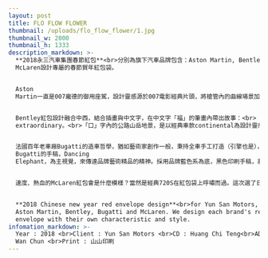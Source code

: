 ```yaml
---
layout: post
title: FLO FLOW FLOWER
thumbnail: /uploads/flo_flow_flower/1.jpg
thumbnail_w: 2000
thumbnail_h: 1333
description_markdown: >-
  **2018永三汽車集團春節紅包**<br>分別為旗下汽車品牌包含：Aston Martin, Bentley, Bugatti,
  McLaren設計專屬的春節賀年紅包袋。


  Aston
  Martin一直是007龐德的御用座駕，設計靈感源於007電影經典片頭，將槍管內的曲線場景加上放射線條組成虛實相接的新圖像，並於其中點綴車款設計的家族元素，進氣壩，交疊織出品牌專屬的Pattern。Pattern從紅包袋前延伸到後。配色選擇粉紅底色，搭配重點燙金與局部螢光橘，帶出品牌英倫優雅卻新潮的風格。


  Bentley紅包設計融合中西，結合插畫與中文字，在中文字「福」的筆畫內帶出故事：<br>「一」筆畫內置入Bentley品牌精神：be
  extraordinary。<br>「口」字內的公路山岳地景，是以經典車款continental為設計靈感。<br>「田」字內則描繪出英國國旗、Bentley經典老車，以及象徵2018狗年的邊境牧羊犬。<br>「礻」左邊示字部首，以鑰匙象徵掌握整年的好運氣。<br>雙金配色，外盒開縫設計，隱約帶出紅包局部細節，增添視覺想像。


  法國百年老車廠Bugatti的造車哲學，猶如藝術家創作一般，秉持全車手工打造（引擎也是），專注細節與平衡，追求極致完美，使每一台車如同一件件的藝術品。紅包設計以品牌創辦人的弟弟，同時也是20世紀重要雕塑家Rembrandt
  Bugatti的手稿，Dancing
  Elephant，為主視覺，來傳達品牌藝術精品的精神。採用品牌藍色系為底，黑色印刷手稿，將燙金線條勾勒出跳舞大象的活力、神韻。


  速度、熱血的McLaren紅包會是什麼模樣？當然是經典720S在紅包袋上呼嘯而過。這次選了日本竹尾的元素紙，利用打凸來製造車體立體層次，輔以印刷呈現車體身形與光影效果，最後用燙金點綴出車體設計重點特徵與線條，以及最直覺的速度印記。


  **2018 Chinese new year red envelope design**<br>for Yun San Motors, including
  Aston Martin, Bentley, Bugatti and McLaren. We design each brand's red
  envelope with their own characteristic and style.
infomation_markdown: >-
  Year : 2018 <br>Client : Yun San Motors <br>CD : Huang Chi Teng<br>AD&D : Ho
  Wan Chun <br>Print : 山山印刷
---
```

